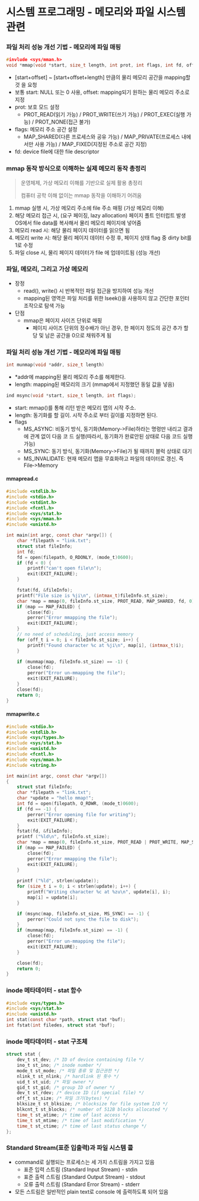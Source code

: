 # 시스템 프로그래밍 - 메모리와 파일 시스템 관련



### 파일 처리 성능 개선 기법 - 메모리에 파일 매핑

```c
#invlude <sys/mman.h>
void *mmap(void *start, size_t length, int prot, int flags, int fd, off_t offset)
```

- [start+offset] ~ [start+offset+length] 만큼의 물리 메모리 공간을 mapping할 것 을 요청 
- 보통 start: NULL 또는 0 사용, offset: mapping되기 원하는 물리 메모리 주소로 지정 
- prot: 보호 모드 설정 
  - PROT_READ(읽기 가능) / PROT_WRITE(쓰기 가능) / PROT_EXEC(실행 가능) / PROT_NONE(접근 불가) 
- flags: 메모리 주소 공간 설정
  - MAP_SHARED(다른 프로세스와 공유 가능) / MAP_PRIVATE(프로세스 내에서만 사용 가능) / MAP_FIXED(지정된 주소로 공간 지정) 
- fd: device file에 대한 file descriptor



### mmap 동작 방식으로 이해하는 실제 메모리 동작 총정리

> 운영체제, 가상 메모리 이해를 기반으로 실제 활용 총정리
>
> 컴퓨터 공학 이해 없이는 mmap 동작을 이해하기 어려움



1. mmap 실행 시, 가상 메모리 주소에 file 주소 매핑 (가상 메모리 이해) 
2. 해당 메모리 접근 시, (요구 페이징, lazy allocation) 페이지 폴트 인터럽트 발생 OS에서 file data를 복사해서 물리 메모리 페이지에 넣어줌 
3. 메모리 read 시: 해당 물리 페이지 데이터를 읽으면 됨 
4. 메모리 write 시: 해당 물리 페이지 데이터 수정 후, 페이지 상태 flag 중 dirty bit를 1로 수정 
5. 파일 close 시, 물리 페이지 데이터가 file 에 업데이트됨 (성능 개선)



### 파일, 메모리, 그리고 가상 메모리

- 장정
  - read(), write() 시 반복적인 파일 접근을 방지하여 성능 개선
  - mapping된 영역은 파일 처리를 위한 lseek()을 사용하지 않고 간단한 포인터 조작으로 탐색 가능
- 단점
  - mmap은 페이지 사이즈 단위로 매핑
    - 페이지 사이즈 단위의 정수배가 아닌 경우, 한 페이지 정도의 공간 추가 할당 및 남은 공간을 0으로 채워주게 됨



### 파일 처리 성능 개선 기법 - 메모리에 파일 매핑

```c
int munmap(void *addr, size_t length)
```

- *addr에 mapping된 물리 메모리 주소를 해제한다. 
- length: mapping된 메모리의 크기 (mmap에서 지정했던 동일 값을 넣음)



```c
ind msync(void *start, size_t length, int flags);
```

- start: mmap()를 통해 리턴 받은 메모리 맵의 시작 주소. 
- length: 동기화를 할 길이. 시작 주소로 부터 길이를 지정하면 된다. 
- flags 
  - MS_ASYNC: 비동기 방식, 동기화(Memory‑>File)하라는 명령만 내리고 결과에 관계 없이 다음 코 드 실행(따라서, 동기화가 완료안된 상태로 다음 코드 실행 가능) 
  - MS_SYNC: 동기 방식, 동기화(Memory‑>File)가 될 때까지 블럭 상태로 대기 
  - MS_INVALIDATE: 현재 메모리 맵을 무효화하고 파일의 데이터로 갱신. 즉 File‑>Memory

#### mmapread.c

```c
#include <stdlib.h>
#include <stdio.h>
#include <stdint.h>
#include <fcntl.h>
#include <sys/stat.h>
#include <sys/mman.h>
#include <unistd.h>

int main(int argc, const char *argv[]) {
    char *filepath = "link.txt";
    struct stat fileInfo;
    int fd;
    fd = open(filepath, O_RDONLY, (mode_t)0600);
    if (fd < 0) {
	    printf("can't open file\n");
        exit(EXIT_FAILURE);
    }

    fstat(fd, &fileInfo);
    printf("File size is %ji\n", (intmax_t)fileInfo.st_size);
    char *map = mmap(0, fileInfo.st_size, PROT_READ, MAP_SHARED, fd, 0);
    if (map == MAP_FAILED) {
        close(fd);
        perror("Error mmapping the file");
        exit(EXIT_FAILURE);
    }
    // no need of scheduling, just access memory 
    for (off_t i = 0; i < fileInfo.st_size; i++) {
        printf("Found character %c at %ji\n", map[i], (intmax_t)i);
    }
    
    if (munmap(map, fileInfo.st_size) == -1) {
        close(fd);
        perror("Error un-mmapping the file");
        exit(EXIT_FAILURE);
    }
    close(fd);
    return 0;
}


```

#### mmapwrite.c

```c
#include <stdio.h>
#include <stdlib.h>
#include <sys/types.h>
#include <sys/stat.h>
#include <unistd.h>
#include <fcntl.h>
#include <sys/mman.h>
#include <string.h>

int main(int argc, const char *argv[])
{
    struct stat fileInfo;
    char *filepath = "link.txt";
    char *update = "hello mmap!";
    int fd = open(filepath, O_RDWR, (mode_t)0600);
    if (fd == -1) {
        perror("Error opening file for writing");
        exit(EXIT_FAILURE);
    }
    fstat(fd, &fileInfo);
    printf ("%ld\n", fileInfo.st_size);
    char *map = mmap(0, fileInfo.st_size, PROT_READ | PROT_WRITE, MAP_SHARED, fd, 0);
    if (map == MAP_FAILED) {
        close(fd);
        perror("Error mmapping the file");
        exit(EXIT_FAILURE);
    }
    
    printf ("%ld", strlen(update));
    for (size_t i = 0; i < strlen(update); i++) {
        printf("Writing character %c at %zu\n", update[i], i);
        map[i] = update[i];
    }

    if (msync(map, fileInfo.st_size, MS_SYNC) == -1) {
        perror("Could not sync the file to disk");
    }
    if (munmap(map, fileInfo.st_size) == -1) {
        close(fd);
        perror("Error un-mmapping the file");
        exit(EXIT_FAILURE);
    }

    close(fd);
    return 0;
}


```





### inode 메타데이터 - stat 함수

```c
#include <sys/types.h>
#include <sys/stat.h>
#include <unistd.h>
int stat(const char *path, struct stat *buf);
int fstat(int filedes, struct stat *buf);
```

### inode 메타데이터 - stat 구조체

```c
struct stat {
    dev_t st_dev; /* ID of device containing file */
    ino_t st_ino; /* inode number */
    mode_t st_mode; /* 파일 종류 및 접근권한 */
    nlink_t st_nlink; /* hardlink 된 횟수 */
    uid_t st_uid; /* 파일 owner */
    gid_t st_gid; /* group ID of owner */
    dev_t st_rdev; /* device ID (if special file) */
    off_t st_size; /* 파일 크기(bytes) */
    blksize_t st_blksize; /* blocksize for file system I/O */
    blkcnt_t st_blocks; /* number of 512B blocks allocated */
    time_t st_atime; /* time of last access */
    time_t st_mtime; /* time of last modification */
    time_t st_ctime; /* time of last status change */
};
```



### Standard Stream(표준 입출력)과 파일 시스템 콜

- command로 실행되는 프로세스는 세 가지 스트림을 가지고 있음
  - 표준 입력 스트림 (Standard Input Stream) - stdin
  - 표준 출력 스트림 (Standard Output Stream) - stdout
  - 오류 출력 스트림 (Standard Error Stream) - stderr
- 모든 스트림은 일반적인 plain text로 console 에 출력하도록 되어 있음



